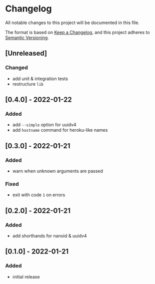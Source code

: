 # Changelog
All notable changes to this project will be documented in this file.

The format is based on [Keep a Changelog](https://keepachangelog.com/en/1.0.0/),
and this project adheres to [Semantic Versioning](https://semver.org/spec/v2.0.0.html).

## [Unreleased]

### Changed
- add unit & integration tests
- restructure `lib`

## [0.4.0] - 2022-01-22
### Added
- add `--simple` option for uuidv4
- add `hostname` command for heroku-like names

## [0.3.0] - 2022-01-21
### Added
- warn when unknown arguments are passed

### Fixed
- exit with code `1` on errors

## [0.2.0] - 2022-01-21
### Added
- add shorthands for nanoid & uuidv4

## [0.1.0] - 2022-01-21
### Added
- initial release
